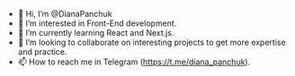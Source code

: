 - 👋 Hi, I’m @DianaPanchuk
- 👀 I’m interested in Front-End development.
- 🌱 I’m currently learning React and Next.js.
- 💞️ I’m looking to collaborate on interesting projects to get more expertise and practice.
- 📫 How to reach me in Telegram (https://t.me/diana_panchuk).

<!---
DianaPanchuk/DianaPanchuk is a ✨ special ✨ repository because its `README.md` (this file) appears on your GitHub profile.
You can click the Preview link to take a look at your changes.
--->

